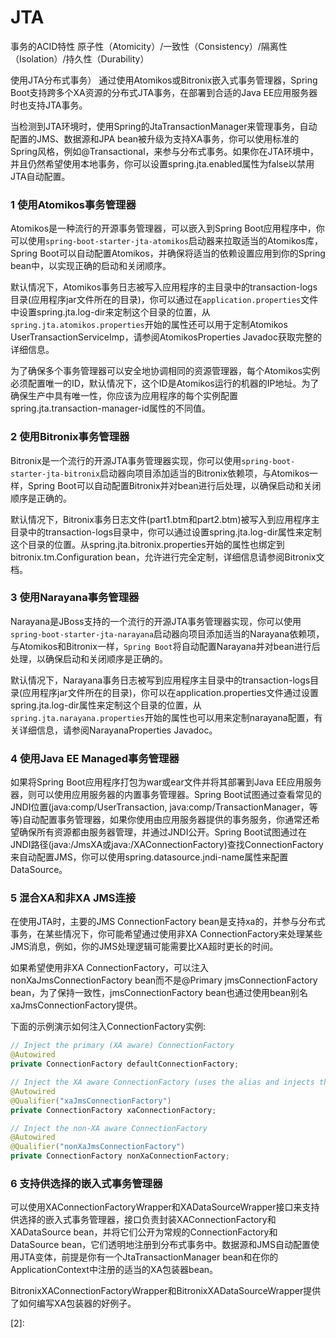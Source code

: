 # JTA

事务的ACID特性
原子性（Atomicity）/一致性（Consistency）/隔离性（Isolation）/持久性（Durability）

使用JTA分布式事务）
通过使用Atomikos或Bitronix嵌入式事务管理器，Spring Boot支持跨多个XA资源的分布式JTA事务，在部署到合适的Java EE应用服务器时也支持JTA事务。

当检测到JTA环境时，使用Spring的JtaTransactionManager来管理事务，自动配置的JMS、数据源和JPA bean被升级为支持XA事务，你可以使用标准的Spring风格，例如@Transactional，来参与分布式事务。如果你在JTA环境中，并且仍然希望使用本地事务，你可以设置spring.jta.enabled属性为false以禁用JTA自动配置。

### 1 使用Atomikos事务管理器
Atomikos是一种流行的开源事务管理器，可以嵌入到Spring Boot应用程序中，你可以使用`spring-boot-starter-jta-atomikos`启动器来拉取适当的Atomikos库，Spring Boot可以自动配置Atomikos，并确保将适当的依赖设置应用到你的Spring bean中，以实现正确的启动和关闭顺序。

默认情况下，Atomikos事务日志被写入应用程序的主目录中的transaction-logs目录(应用程序jar文件所在的目录)，你可以通过在`application.properties`文件中设置spring.jta.log-dir来定制这个目录的位置，从`spring.jta.atomikos.properties`开始的属性还可以用于定制Atomikos UserTransactionServiceImp，请参阅AtomikosProperties Javadoc获取完整的详细信息。

为了确保多个事务管理器可以安全地协调相同的资源管理器，每个Atomikos实例必须配置唯一的ID，默认情况下，这个ID是Atomikos运行的机器的IP地址。为了确保生产中具有唯一性，你应该为应用程序的每个实例配置spring.jta.transaction-manager-id属性的不同值。

### 2 使用Bitronix事务管理器
Bitronix是一个流行的开源JTA事务管理器实现，你可以使用`spring-boot-starter-jta-bitronix`启动器向项目添加适当的Bitronix依赖项，与Atomikos一样，Spring Boot可以自动配置Bitronix并对bean进行后处理，以确保启动和关闭顺序是正确的。

默认情况下，Bitronix事务日志文件(part1.btm和part2.btm)被写入到应用程序主目录中的transaction-logs目录中，你可以通过设置spring.jta.log-dir属性来定制这个目录的位置。从spring.jta.bitronix.properties开始的属性也绑定到bitronix.tm.Configuration bean，允许进行完全定制，详细信息请参阅Bitronix文档。

### 3 使用Narayana事务管理器
Narayana是JBoss支持的一个流行的开源JTA事务管理器实现，你可以使用`spring-boot-starter-jta-narayana`启动器向项目添加适当的Narayana依赖项，与Atomikos和Bitronix一样，`Spring Boot`将自动配置Narayana并对bean进行后处理，以确保启动和关闭顺序是正确的。

默认情况下，Narayana事务日志被写到应用程序主目录中的transaction-logs目录(应用程序jar文件所在的目录)，你可以在application.properties文件通过设置spring.jta.log-dir属性来定制这个目录的位置，从`spring.jta.narayana.properties`开始的属性也可以用来定制narayana配置，有关详细信息，请参阅NarayanaProperties Javadoc。

### 4 使用Java EE Managed事务管理器
如果将Spring Boot应用程序打包为war或ear文件并将其部署到Java EE应用服务器，则可以使用应用服务器的内置事务管理器。Spring Boot试图通过查看常见的JNDI位置(java:comp/UserTransaction, java:comp/TransactionManager，等等)自动配置事务管理器，如果你使用由应用服务器提供的事务服务，你通常还希望确保所有资源都由服务器管理，并通过JNDI公开。Spring Boot试图通过在JNDI路径(java:/JmsXA或java:/XAConnectionFactory)查找ConnectionFactory来自动配置JMS，你可以使用spring.datasource.jndi-name属性来配置DataSource。

### 5 混合XA和非XA JMS连接
在使用JTA时，主要的JMS ConnectionFactory bean是支持xa的，并参与分布式事务，在某些情况下，你可能希望通过使用非XA ConnectionFactory来处理某些JMS消息，例如，你的JMS处理逻辑可能需要比XA超时更长的时间。

如果希望使用非XA ConnectionFactory，可以注入nonXaJmsConnectionFactory bean而不是@Primary jmsConnectionFactory bean，为了保持一致性，jmsConnectionFactory bean也通过使用bean别名xaJmsConnectionFactory提供。

下面的示例演示如何注入ConnectionFactory实例:
```java
// Inject the primary (XA aware) ConnectionFactory
@Autowired
private ConnectionFactory defaultConnectionFactory;

// Inject the XA aware ConnectionFactory (uses the alias and injects the same as above)
@Autowired
@Qualifier("xaJmsConnectionFactory")
private ConnectionFactory xaConnectionFactory;

// Inject the non-XA aware ConnectionFactory
@Autowired
@Qualifier("nonXaJmsConnectionFactory")
private ConnectionFactory nonXaConnectionFactory;
```
### 6 支持供选择的嵌入式事务管理器
可以使用XAConnectionFactoryWrapper和XADataSourceWrapper接口来支持供选择的嵌入式事务管理器，接口负责封装XAConnectionFactory和XADataSource bean，并将它们公开为常规的ConnectionFactory和DataSource bean，它们透明地注册到分布式事务中。数据源和JMS自动配置使用JTA变体，前提是你有一个JtaTransactionManager bean和在你的ApplicationContext中注册的适当的XA包装器bean。

BitronixXAConnectionFactoryWrapper和BitronixXADataSourceWrapper提供了如何编写XA包装器的好例子。

[1]: https://www.cnblogs.com/balfish/p/8658691.html '分布式事务，两阶段提交协议，三阶段提交协议'
[2]: 